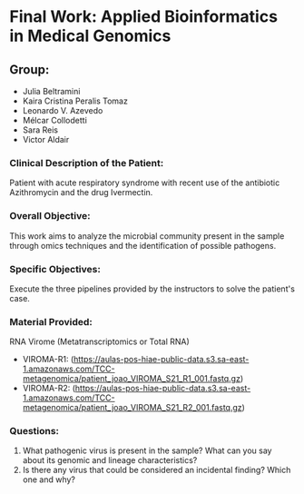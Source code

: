 # Final Work: Applied Bioinformatics in Medical Genomics

## Group:
- Julia Beltramini
- Kaira Cristina Peralis Tomaz
- Leonardo V. Azevedo
- Mélcar Collodetti
- Sara Reis
- Victor Aldair

### Clinical Description of the Patient:
Patient with acute respiratory syndrome with recent use of the antibiotic Azithromycin and the drug Ivermectin.

### Overall Objective:
This work aims to analyze the microbial community present in the sample through omics techniques and the identification of possible pathogens.

### Specific Objectives:
Execute the three pipelines provided by the instructors to solve the patient's case.

### Material Provided:
RNA Virome (Metatranscriptomics or Total RNA)
- VIROMA-R1: (https://aulas-pos-hiae-public-data.s3.sa-east-1.amazonaws.com/TCC-metagenomica/patient_joao_VIROMA_S21_R1_001.fastq.gz)
- VIROMA-R2: (https://aulas-pos-hiae-public-data.s3.sa-east-1.amazonaws.com/TCC-metagenomica/patient_joao_VIROMA_S21_R2_001.fastq.gz)

### Questions:
    
1. What pathogenic virus is present in the sample? What can you say about its genomic and lineage characteristics?
2. Is there any virus that could be considered an incidental finding? Which one and why?
